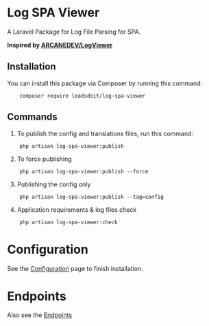 # Log SPA Viewer

A Laravel Package for Log File Parsing for SPA.

**Inspired by [ARCANEDEV/LogViewer](https://github.com/ARCANEDEV/LogViewer)**


## Installation

You can install this package via Composer by running this command:

```shell
    composer require leadsdoit/log-spa-viewer
```


## Commands
1. To publish the config and translations files, run this command:

```shell
    php artisan log-spa-viewer:publish
```

2. To force publishing

```shell
    php artisan log-spa-viewer:publish --force
```

3. Publishing the config only

```shell
    php artisan log-spa-viewer:publish --tag=config
```

4. Application requirements & log files check

```shell
    php artisan log-spa-viewer:check
```

# Configuration 

See the [Configuration](docs/configuration.md) page to finish installation.

# Endpoints

Also see the [Endpoints](docs/routes.md) 
